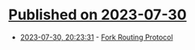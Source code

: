 # [Published on 2023-07-30](index.md)

* [2023-07-30, 20:23:31](https://lobste.rs/s/pdjtzy/fork_routing_protocol) - [Fork Routing Protocol](https://github.com/ghoomy/universe/blob/main/computer%20science/fork%20routing%20protocol.md)
